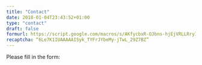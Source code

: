 ```yaml
---
title: "Contact"
date: 2018-01-04T23:43:52+01:00
type: "contact"
draft: false
formurl: https://script.google.com/macros/s/AKfycbxR-OJbns-hjEjVRLLRryIqwsABtyC0SAKZHSa1DAu63BNonuU/exec
recaptcha: “6Le7K1IUAAAAAISyk_TYFrJYbeMy-jTwL_29Z7BZ”
---
```

Please fill in the form:
